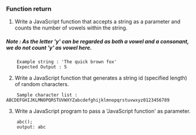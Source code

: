 ### Function return

1. Write a JavaScript function that accepts a string as a parameter and counts the number of vowels within the string.
##### Note : As the letter 'y' can be regarded as both a vowel and a consonant, we do not count 'y' as vowel here.
``` 
    Example string : 'The quick brown fox'
    Expected Output : 5 
```
2. Write a JavaScript function that generates a string id (specified length) of random characters.
```
    Sample character list : ABCDEFGHIJKLMNOPQRSTUVWXYZabcdefghijklmnopqrstuvwxyz0123456789
```
3. Write a JavaScript program to pass a 'JavaScript function' as parameter.
``` 
    abc();
    output: abc
```
